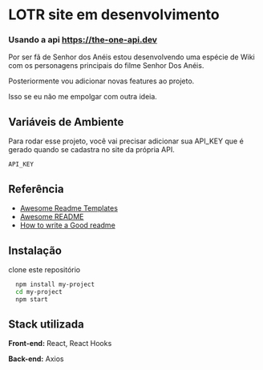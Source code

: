 
# LOTR site em desenvolvimento
### Usando a api https://the-one-api.dev

Por ser fã de Senhor dos Anéis estou desenvolvendo uma espécie de Wiki com os personagens principais do filme Senhor Dos Anéis.

Posteriormente vou adicionar novas features ao projeto.

Isso se eu não me empolgar com outra ideia.


## Variáveis de Ambiente

Para rodar esse projeto, você vai precisar adicionar sua API_KEY que é gerado quando se cadastra no site da própria API.

`API_KEY`



## Referência

 - [Awesome Readme Templates](https://awesomeopensource.com/project/elangosundar/awesome-README-templates)
 - [Awesome README](https://github.com/matiassingers/awesome-readme)
 - [How to write a Good readme](https://bulldogjob.com/news/449-how-to-write-a-good-readme-for-your-github-project)


## Instalação

clone este repositório

```bash
  npm install my-project
  cd my-project
  npm start
```
    
## Stack utilizada

**Front-end:** React, React Hooks

**Back-end:** Axios

